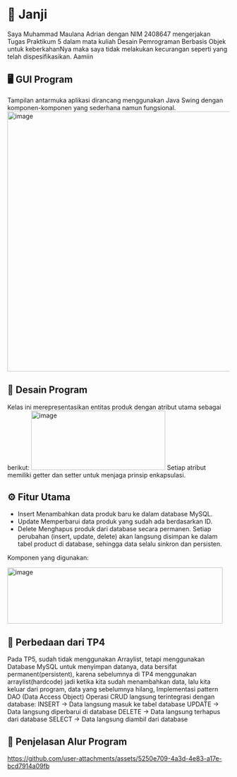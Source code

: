 <h1>🧾 Janji</h1>
Saya Muhammad Maulana Adrian dengan NIM 2408647 mengerjakan Tugas Praktikum 5
dalam mata kuliah Desain Pemrograman Berbasis Objek untuk keberkahanNya maka
saya tidak melakukan kecurangan seperti yang telah dispesifikasikan. Aamiin

<h2>🖥️ GUI Program</h2>
Tampilan antarmuka aplikasi dirancang menggunakan Java Swing dengan komponen-komponen yang sederhana namun fungsional.

<img width="734" height="589" alt="image" src="https://github.com/user-attachments/assets/2576bf92-9d25-4a02-a382-0ea4b7ff3d97" />

<h2>🧩 Desain Program</h2>
Kelas ini merepresentasikan entitas produk dengan atribut utama sebagai berikut:
<img width="304" height="134" alt="image" src="https://github.com/user-attachments/assets/ddec89a9-90ef-4d39-a050-7027f976e434" />
Setiap atribut memiliki getter dan setter untuk menjaga prinsip enkapsulasi.

<h2>⚙️ Fitur Utama</h2>

* Insert
  Menambahkan data produk baru ke dalam database MySQL.
* Update
  Memperbarui data produk yang sudah ada berdasarkan ID.
* Delete
  Menghapus produk dari database secara permanen.
Setiap perubahan (insert, update, delete) akan langsung disimpan ke dalam tabel product di database, sehingga data selalu sinkron dan persisten.

Komponen yang digunakan:

<img width="488" height="127" alt="image" src="https://github.com/user-attachments/assets/4e3117fa-08d9-4ceb-8b15-57a83e68ce69" />

<h2>🔄 Perbedaan dari TP4</h2>

Pada TP5, sudah tidak menggunakan Arraylist, tetapi menggunakan Database MySQL untuk menyimpan datanya, data bersifat permanent(persistent), karena sebelumnya di TP4 menggunakan arraylist(hardcode) jadi ketika kita sudah menambahkan data, lalu kita keluar dari program, data yang sebelumnya hilang, Implementasi pattern DAO (Data Access Object)
Operasi CRUD langsung terintegrasi dengan database:
INSERT → Data langsung masuk ke tabel database
UPDATE → Data langsung diperbarui di database
DELETE → Data langsung terhapus dari database
SELECT → Data langsung diambil dari database

<h2>🧭 Penjelasan Alur Program</h2>

https://github.com/user-attachments/assets/5250e709-4a3d-4e83-a17e-bcd7914a09fb

